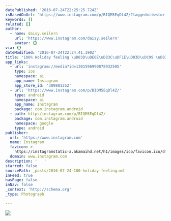 ```yaml
---
datePublished: '2016-07-24T22:25:25.724Z'
isBasedOnUrl: 'https://www.instagram.com/p/BIQM5EqDl4Z/?tagged=itwstories'
keywords: []
related: []
author:
  - name: daisy.seilern
    url: 'https://www.instagram.com/daisy.seilern'
    avatar: {}
via: {}
dateModified: '2016-07-24T22:24:41.190Z'
title: "100% Holiday feeling \uD83D\uDE0E\uD83C\uDF1E\uD83D\uDC99 \uD83D\uDCA6 "
app_links:
  - url: 'instagram://media?id=1301596990878932505'
    type: ios
    namespace: ai
    app_name: Instagram
    app_store_id: '389801252'
  - url: 'https://www.instagram.com/p/BIQM5EqDl4Z/'
    type: android
    namespace: ai
    app_name: Instagram
    package: com.instagram.android
  - path: https/instagram.com/p/BIQM5EqDl4Z/
    package: com.instagram.android
    namespace: google
    type: android
publisher:
  url: 'https://www.instagram.com'
  name: Instagram
  favicon: >-
    https://instagramstatic-a.akamaihd.net/h1/images/ico/favicon.ico/dfa85bb1fd63.ico
  domain: www.instagram.com
description: '   '
starred: false
sourcePath: _posts/2016-07-24-100-holiday-feeling.md
inFeed: true
hasPage: false
inNav: false
_context: 'http://schema.org'
_type: Photograph

---
```

![   ](https://imgflo.herokuapp.com/graph/vahj1ThiexotieMo/7a4c8d924cce5d06dc09397932040def/croprotate.jpg?cropheight=448&cropwidth=640&degrees=0&input=https%3A%2F%2Fscontent.cdninstagram.com%2Ft51.2885-15%2Fs640x640%2Fsh0.08%2Fe35%2F13741398_282360062120845_1366965621_n.jpg%3Fig_cache_key%3DMTMwMTU5Njk5MDg3ODkzMjUwNQ%253D%253D.2&x=0&y=96)